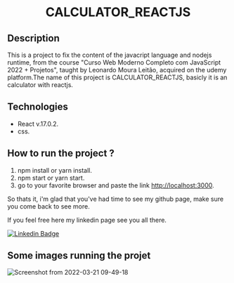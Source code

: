 <h1 align="center">
CALCULATOR_REACTJS</h1>
<h2>Description</h2>
<p>
  This is a project to fix the content of the javacript language and nodejs runtime, from the course "Curso Web Moderno Completo com JavaScript 2022 + Projetos", taught by Leonardo Moura Leitão, acquired on the udemy platform.The name of this project is CALCULATOR_REACTJS, basicly it is an calculator with reactjs.
</p>

<h2>Technologies</h2>
<ul>
  <li>React v.17.0.2.</li>
    <li>css.</li>
  
</ul>

<h2>How to run the project ?</h2>


<ol>
  <li>npm install or yarn install.</li>
   <li>npm start or yarn start.</li>
  <li>go to your favorite browser and paste the link <a href='http://localhost:3000' target="_blank">http://localhost:3000</a>.</li>
</ol>

<p>
  So thats it, i'm glad that you've had time to see my github page, make sure you come back to see more.

  If you feel free here my linkedin page see you all there.

[![Linkedin Badge](https://img.shields.io/badge/-Linkedin-blue?style=for-the-badge&logo=Linkedin&logoColor=white&link=https:https://www.linkedin.com/in/gervasio-artur-dombo/)](https://www.linkedin.com/in/gervasio-artur-dombo/)
</p>

<h2>Some images running the projet</h2>

![Screenshot from 2022-03-21 09-49-18](https://user-images.githubusercontent.com/90800218/159265275-744403b8-20ab-44c3-afd5-b4462fd6fc5a.png)

